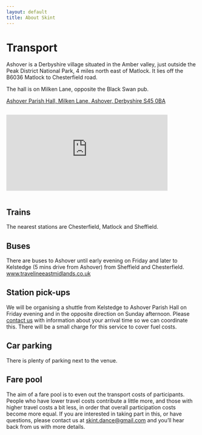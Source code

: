 ```yaml
---
layout: default
title: About Skint
---
```

# Transport 

Ashover is a Derbyshire village situated in the Amber valley, just outside the Peak District National Park, 4 miles north east of Matlock. It lies off the B6036 Matlock to Chesterfield road.

The hall is on Milken Lane, opposite the Black Swan pub.

[Ashover Parish Hall,
Milken Lane,
Ashover,
Derbyshire
S45 0BA](http://goo.gl/maps/ll0k)

<iframe width="425" height="200" frameborder="0" scrolling="no" marginheight="0" marginwidth="0" style="margin: 1em 0" src="https://maps.google.co.uk/maps?q=Ashover+Parish+Hall,+Ashover,+Derbyshire&amp;hq=Ashover+Parish+Hall,&amp;hnear=Ashover,+Derbyshire,+United+Kingdom&amp;t=m&amp;ie=UTF8&amp;ll=53.094024,-1.647949&amp;spn=4.619095,9.338379&amp;z=9&amp;iwloc=A&amp;output=embed">
  
</iframe>
                  

## Trains

The nearest stations are Chesterfield, Matlock and Sheffield. 

## Buses

There are buses to Ashover until early evening on Friday and later to Kelstedge (5 mins drive from Ashover) from Sheffield and Chesterfield.
www.travelineeastmidlands.co.uk

## Station pick-ups

We will be organising a shuttle from Kelstedge to Ashover Parish Hall on Friday evening and in the opposite direction on Sunday afternoon. Please [contact us](mailto:skint.dance@gmail.com) with information about your arrival time so we can coordinate this. There will be a small charge for this service to cover fuel costs. 

## Car parking

There is plenty of parking next to the venue.

## Fare pool

The aim of a fare pool is to even out the transport costs of participants. People who have lower travel costs contribute a little more, and those with higher travel costs a bit less, in order that overall participation costs become more equal. If you are interested in taking part in this, or have questions, please contact us at [skint.dance@gmail.com](mailto:skint.dance@gmail.com) and you’ll hear back from us with more details.